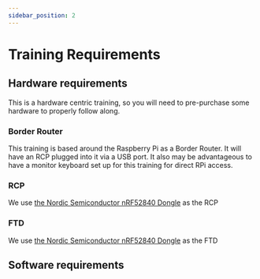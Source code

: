 ```yaml
---
sidebar_position: 2
---
```


# Training Requirements

## Hardware requirements

This is a hardware centric training, so you will need to pre-purchase some hardware to properly follow along. 

### Border Router

This training is based around the Raspberry Pi as a Border Router. It will have an RCP plugged into it via a USB port. It also may be advantageous to have a monitor keyboard set up for this training for direct RPi access.

### RCP

We use [the Nordic Semiconductor nRF52840 Dongle](https://www.nordicsemi.com/Products/Development-hardware/nrf52840-dongle) as the RCP

### FTD

We use [the Nordic Semiconductor nRF52840 Dongle](https://www.nordicsemi.com/Products/Development-hardware/nrf52840-dongle) as the FTD

## Software requirements

